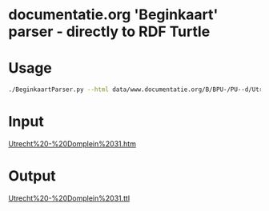 # documentatie.org 'Beginkaart' parser - directly to RDF Turtle

# Usage
```bash
./BeginkaartParser.py --html data/www.documentatie.org/B/BPU-/PU--d/Utrecht%20-%20Domplein%2031.htm > www.documentatie.org/B/BPU-/PU--d/Utrecht%20-%20Domplein%2031.ttl
```
# Input
[Utrecht%20-%20Domplein%2031.htm](data/Utrecht%20-%20Domplein%2031.htm)


# Output
[Utrecht%20-%20Domplein%2031.ttl](data/Utrecht%20-%20Domplein%2031.ttl)

